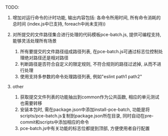 TODO:

1. 增加对运行命令的计时功能, 输出内容包括: 各命令所用时间, 所有命令消耗的总时间 (index.js中已支持, foreach中尚未支持))
2. 对所提交的文件路径集合进行处理的代码模板pce-batch.js, 提供可编程支持, 能够灵活处理所有场景
    1) 所有要提交的文件路径组成路径列表, 在pce-batch.js可通过标志位控制处理绝对路径还是相对路径
    2) 判断路径是否符合自定义的限定规则, 不符合规则的路径过滤掉, 从而不进行处理
    3) 使用支持多参数的命令处理路径列表, 例如"eslint path1 path2"


3. other
    1) 获取提交文件列表的功能抽出到common作为公共函数, 相应的单元测试也需要转移
    2) 安装本包时, 需在package.json中添加install-pce-batch, 功能是将scripts/pce-batch.js复制到package.json所在目录, 同时自动在pre-commit和scripts中添加相应的命令
    3) pce-batch.js中有关功能的标志位都提到顶部, 方便使用者自行配置

